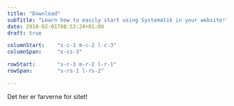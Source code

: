 ```yaml
---
title: "Download"
subTitle: "Learn how to easily start using Systematik in your website!"
date: 2018-02-01T08:53:24+01:00
draft: true

columnStart:	"s-c-1 m-c-2 l-c-3"
columnSpan:		"s-cs-3"

rowStart:		"s-r-3 m-r-2 l-r-1"
rowSpan:		"s-rs-1 l-rs-2"

---
```


Det her er farverne for sitet!